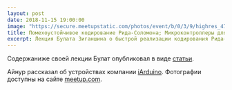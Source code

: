 ```yaml
---
layout: post
date: 2018-11-15 19:00:00
image: "https://secure.meetupstatic.com/photos/event/b/0/3/9/highres_476145113.jpeg"
title: Помехоустойчивое кодирование Рида-Соломона; Микроконтроллеры для детей
excerpt: Лекция Булата Зиганшина о быстрой реализации кодирования Рида-Соломана. Рассказ Айнура Сулейманова о моделировании для детей.
---
```


Содержаниже своей лекции Булат опубликовал в виде [статьи](https://github.com/Bulat-Ziganshin/FastECC/blob/master/ReedSolomonFFT-ru.md).

Айнур рассказал об устройствах компании [iArduino](https://iarduino.ru/). Фотографии доступны на сайте [meetup.com](https://www.meetup.com/ru-RU/progmsk/photos/29447383/476375179/).